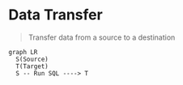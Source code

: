 # Data Transfer

> Transfer data from a source to a destination

```mermaid
graph LR
  S(Source)
  T(Target)
  S -- Run SQL ----> T
```
